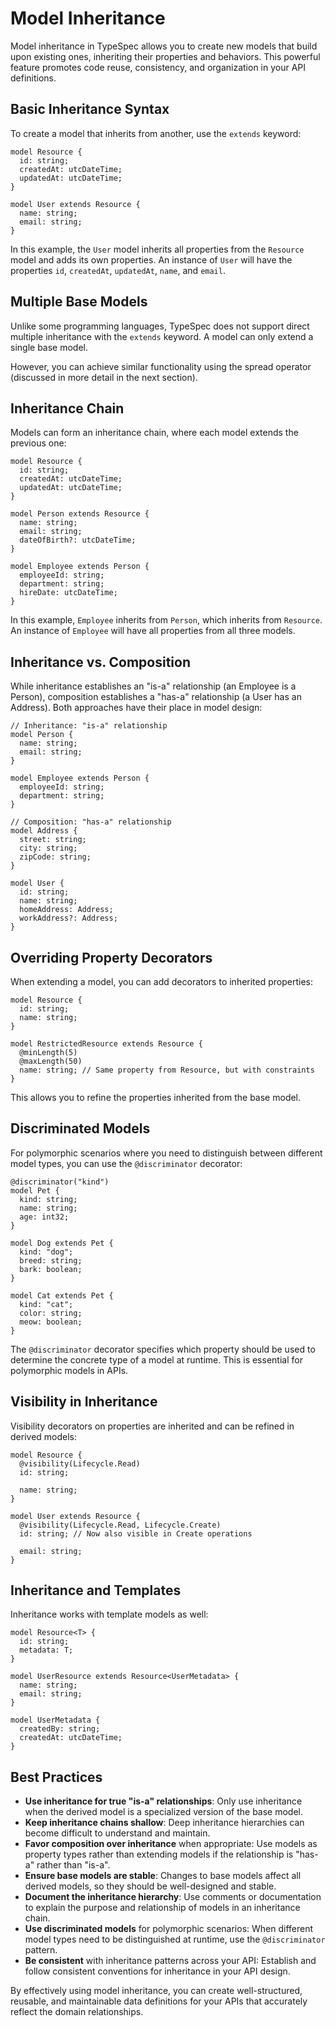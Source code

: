 # Model Inheritance

Model inheritance in TypeSpec allows you to create new models that build upon existing ones, inheriting their properties and behaviors. This powerful feature promotes code reuse, consistency, and organization in your API definitions.

## Basic Inheritance Syntax

To create a model that inherits from another, use the `extends` keyword:

```typespec
model Resource {
  id: string;
  createdAt: utcDateTime;
  updatedAt: utcDateTime;
}

model User extends Resource {
  name: string;
  email: string;
}
```

In this example, the `User` model inherits all properties from the `Resource` model and adds its own properties. An instance of `User` will have the properties `id`, `createdAt`, `updatedAt`, `name`, and `email`.

## Multiple Base Models

Unlike some programming languages, TypeSpec does not support direct multiple inheritance with the `extends` keyword. A model can only extend a single base model.

However, you can achieve similar functionality using the spread operator (discussed in more detail in the next section).

## Inheritance Chain

Models can form an inheritance chain, where each model extends the previous one:

```typespec
model Resource {
  id: string;
  createdAt: utcDateTime;
  updatedAt: utcDateTime;
}

model Person extends Resource {
  name: string;
  email: string;
  dateOfBirth?: utcDateTime;
}

model Employee extends Person {
  employeeId: string;
  department: string;
  hireDate: utcDateTime;
}
```

In this example, `Employee` inherits from `Person`, which inherits from `Resource`. An instance of `Employee` will have all properties from all three models.

## Inheritance vs. Composition

While inheritance establishes an "is-a" relationship (an Employee is a Person), composition establishes a "has-a" relationship (a User has an Address). Both approaches have their place in model design:

```typespec
// Inheritance: "is-a" relationship
model Person {
  name: string;
  email: string;
}

model Employee extends Person {
  employeeId: string;
  department: string;
}

// Composition: "has-a" relationship
model Address {
  street: string;
  city: string;
  zipCode: string;
}

model User {
  id: string;
  name: string;
  homeAddress: Address;
  workAddress?: Address;
}
```

## Overriding Property Decorators

When extending a model, you can add decorators to inherited properties:

```typespec
model Resource {
  id: string;
  name: string;
}

model RestrictedResource extends Resource {
  @minLength(5)
  @maxLength(50)
  name: string; // Same property from Resource, but with constraints
}
```

This allows you to refine the properties inherited from the base model.

## Discriminated Models

For polymorphic scenarios where you need to distinguish between different model types, you can use the `@discriminator` decorator:

```typespec
@discriminator("kind")
model Pet {
  kind: string;
  name: string;
  age: int32;
}

model Dog extends Pet {
  kind: "dog";
  breed: string;
  bark: boolean;
}

model Cat extends Pet {
  kind: "cat";
  color: string;
  meow: boolean;
}
```

The `@discriminator` decorator specifies which property should be used to determine the concrete type of a model at runtime. This is essential for polymorphic models in APIs.

## Visibility in Inheritance

Visibility decorators on properties are inherited and can be refined in derived models:

```typespec
model Resource {
  @visibility(Lifecycle.Read)
  id: string;

  name: string;
}

model User extends Resource {
  @visibility(Lifecycle.Read, Lifecycle.Create)
  id: string; // Now also visible in Create operations

  email: string;
}
```

## Inheritance and Templates

Inheritance works with template models as well:

```typespec
model Resource<T> {
  id: string;
  metadata: T;
}

model UserResource extends Resource<UserMetadata> {
  name: string;
  email: string;
}

model UserMetadata {
  createdBy: string;
  createdAt: utcDateTime;
}
```

## Best Practices

- **Use inheritance for true "is-a" relationships**: Only use inheritance when the derived model is a specialized version of the base model.
- **Keep inheritance chains shallow**: Deep inheritance hierarchies can become difficult to understand and maintain.
- **Favor composition over inheritance** when appropriate: Use models as property types rather than extending models if the relationship is "has-a" rather than "is-a".
- **Ensure base models are stable**: Changes to base models affect all derived models, so they should be well-designed and stable.
- **Document the inheritance hierarchy**: Use comments or documentation to explain the purpose and relationship of models in an inheritance chain.
- **Use discriminated models** for polymorphic scenarios: When different model types need to be distinguished at runtime, use the `@discriminator` pattern.
- **Be consistent** with inheritance patterns across your API: Establish and follow consistent conventions for inheritance in your API design.

By effectively using model inheritance, you can create well-structured, reusable, and maintainable data definitions for your APIs that accurately reflect the domain relationships.
